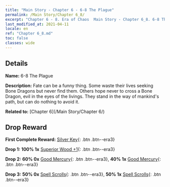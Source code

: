 ```yaml
---
title: "Main Story - Chapter 6 - 6-8 The Plague"
permalink: /Main Story/Chapter 6_8/
excerpt: "Chapter 6 - 8. Era of Chaos  Main Story - Chapter 6_8. 6-8 The Plague"
last_modified_at: 2021-04-11
locale: en
ref: "Chapter 6_8.md"
toc: false
classes: wide
---
```


## Details

 **Name:** 6-8 The Plague

 **Description:** Fate can be a funny thing. Some waste their lives seeking Bone Dragons but never find them. Others hope never to cross a Bone Dragon, evil in the eyes of the livings. They stand in the way of mankind's path, but can do nothing to avoid it.

 **Related to:** [Chapter 6](/Main Story/Chapter 6/)

## Drop Reward

 **First Complete Reward:** [Silver Key](/Items/con_693/){: .btn .btn--era3}

 **Drop 1:** **100% 1x** [Superior Wood +1](/Items/mat_20/){: .btn .btn--era3}

 **Drop 2:** **60% 0x** [Good Mercury](/Items/mat_14/){: .btn .btn--era3}, **40% 1x** [Good Mercury](/Items/mat_14/){: .btn .btn--era3}

 **Drop 3:** **50% 0x** [Spell Scrolls](/Items/con_694/){: .btn .btn--era3}, **50% 1x** [Spell Scrolls](/Items/con_694/){: .btn .btn--era3}

